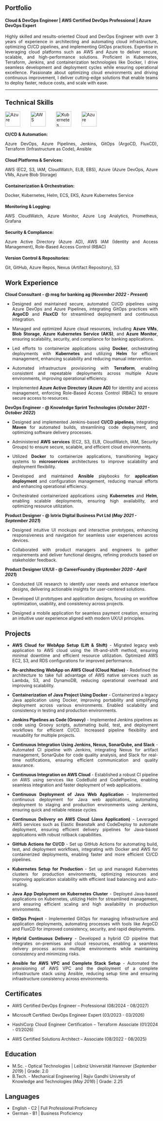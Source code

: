 ## Portfolio

#### Cloud & DevOps Engineer | AWS Certified DevOps Professional | Azure DevOps Expert

<p align='justify'>Highly skilled and results-oriented Cloud and DevOps Engineer with over 3 years of experience in architecting and automating cloud infrastructure, optimizing CI/CD pipelines, and implementing GitOps practices. Expertise in leveraging cloud platforms such as AWS and Azure to deliver secure, scalable, and high-performance solutions. Proficient in Kubernetes, Terraform, Jenkins, and containerization technologies like Docker, I drive seamless development and deployment cycles while ensuring operational excellence. Passionate about optimizing cloud environments and driving continuous improvement, I deliver cutting-edge solutions that enable teams to deploy faster, reduce costs, and scale with ease.</p>

---

## Technical Skills
<p align='justify'>
  <img src="https://upload.wikimedia.org/wikipedia/commons/a/a8/Microsoft_Azure_Logo.svg" alt="Azure" width="auto" height="50" style="margin-right: 30px;"/>
  <img src="https://upload.wikimedia.org/wikipedia/commons/9/93/Amazon_Web_Services_Logo.svg" alt="AWS" width="auto" height="50" style="margin-right: 30px;"/>
  <img src="https://upload.wikimedia.org/wikipedia/commons/3/39/Kubernetes_logo_without_workmark.svg" alt="Kubernetes" width="auto" height="50" style="margin-right: 30px;"/>
  <img src="https://upload.wikimedia.org/wikipedia/commons/0/04/Terraform_Logo.svg" alt="Azure" width="auto" height="50" style="margin-right: 30px;"/>
  
</p>


<div style="margin-bottom: 20px;">
    <strong>CI/CD & Automation:</strong>
    <p align="justify">Azure DevOps, Azure Pipelines, Jenkins, GitOps (ArgoCD, FluxCD), Terraform (Infrastructure as Code), Ansible</p>
</div>

<div style="margin-bottom: 20px;">
    <strong>Cloud Platforms & Services:</strong>
    <p align="justify">AWS (EC2, S3, IAM, CloudWatch, ELB, EBS), Azure (Azure DevOps, Azure VMs, Azure Blob Storage)</p>
</div>

<div style="margin-bottom: 20px;">
    <strong>Containerization & Orchestration:</strong>
    <p align="justify">Docker, Kubernetes, Helm, ECS, EKS, Azure Kubernetes Service</p>
</div>

<div style="margin-bottom: 20px;">
    <strong>Monitoring & Logging:</strong>
    <p align="justify">AWS CloudWatch, Azure Monitor, Azure Log Analytics, Prometheus, Grafana</p>
</div>

<div style="margin-bottom: 20px;">
    <strong>Security & Compliance:</strong>
    <p align="justify">Azure Active Directory (Azure AD), AWS IAM (Identity and Access Management), Role-Based Access Control (RBAC)</p>
</div>

<div style="margin-bottom: 20px;">
    <strong>Version Control & Repositories:</strong>
    <p align="justify">Git, GitHub, Azure Repos, Nexus (Artifact Repository), S3</p>
</div>


## Work Experience
**Cloud Consultant -  @ msg for banking ag (_November 2022 - Present_)**
<ul>
  <li><p align='justify'> Designed and maintained secure, automated CI/CD pipelines using Azure DevOps and Azure Pipelines, integrating GitOps practices with <strong>ArgoCD</strong> and <strong>FluxCD</strong> for streamlined deployment and continuous integration. </p></li>
  <li><p align='justify'> Managed and optimized Azure cloud resources, including <strong>Azure VMs</strong>, <strong>Blob Storage</strong>, <strong>Azure Kubernetes Service (AKS)</strong>, and <strong>Azure Monitor</strong>, ensuring scalability, security, and compliance for banking applications. </p></li>
  <li><p align='justify'> Led efforts to containerize applications using <strong>Docker</strong>, orchestrating deployments with <strong>Kubernetes</strong> and utilizing <strong>Helm</strong> for efficient management, enhancing scalability and reducing manual intervention. </p></li>
  <li><p align='justify'> Automated infrastructure provisioning with <strong>Terraform</strong>, enabling consistent and repeatable deployments across multiple Azure environments, improving operational efficiency. </p></li>
  <li><p align='justify'> Implemented <strong>Azure Active Directory (Azure AD)</strong> for identity and access management, enforcing Role-Based Access Control (RBAC) to ensure secure access to resources. </p></li>
</ul>


**DevOps Engineer -  @ Knowledge Sprint Technologies (_October 2021 - October 2022_)**
<ul>
  <li><p align='justify'> Designed and implemented Jenkins-based <strong>CI/CD pipelines</strong>, integrating <strong>Maven</strong> for automated builds, streamlining code deployment, and optimizing software delivery processes. </p></li>
  <li><p align='justify'> Administered <strong>AWS services</strong> (EC2, S3, ELB, CloudWatch, IAM, Security Groups) to ensure secure, scalable, and efficient cloud environments. </p></li>
  <li><p align='justify'> Utilized <strong>Docker</strong> to containerize applications, transitioning legacy systems to <strong>microservices</strong> architectures to improve scalability and deployment flexibility. </p></li>
  <li><p align='justify'> Developed and maintained <strong>Ansible</strong> playbooks for <strong>application deployment</strong> and configuration management, reducing manual efforts and enhancing operational efficiency. </p></li>
  <li><p align='justify'> Orchestrated containerized applications using <strong>Kubernetes</strong> and <strong>Helm</strong>, enabling scalable deployments, ensuring high availability, and optimizing resource utilization. </p></li>
</ul>


**Product Designer - @ Iotrix Digital Business Pvt Ltd (_May 2021 - September 2021_)**
<ul>
  <li><p align='justify'> Designed intuitive UI mockups and interactive prototypes, enhancing responsiveness and navigation for seamless user experiences across devices. </p></li>
  <li><p align='justify'> Collaborated with product managers and engineers to gather requirements and deliver functional designs, refining products based on stakeholder feedback. </p></li>
</ul>

**Product Designer UX/UI - @ CareerFoundry (_September 2020 - April 2021_)**
<ul>
  <li><p align='justify'> Conducted UX research to identify user needs and enhance interface designs, delivering actionable insights for user-centered solutions. </p></li>
  <li><p align='justify'> Developed UI prototypes and application designs, focusing on workflow optimization, usability, and consistency across projects. </p></li>
  <li><p align='justify'> Designed a mobile application for seamless payment creation, ensuring an intuitive user experience aligned with modern UX/UI principles. </p></li>
</ul>

## Projects

<ul>
  <li><p align='justify'><strong>AWS Cloud for WebApp Setup (Lift & Shift)</strong> - Migrated legacy web application to AWS cloud using the lift-and-shift method, ensuring minimal downtime and efficient resource utilization. Optimized AWS EC2, S3, and RDS configurations for improved performance.</p></li>
  
  <li><p align='justify'><strong>Re-architecting WebApp on AWS Cloud (Cloud Native)</strong> - Redefined the architecture to take full advantage of AWS native services such as Lambda, S3, and DynamoDB, reducing operational overhead and improving scalability.</p></li>
  
  <li><p align='justify'><strong>Containerization of Java Project Using Docker</strong> - Containerized a legacy Java application using Docker, improving portability and simplifying deployment across various environments. Enabled scalability and consistency in testing and production environments.</p></li>
  
  <li><p align='justify'><strong>Jenkins Pipelines as Code (Groovy)</strong> - Implemented Jenkins pipelines as code using Groovy scripts, automating build, test, and deployment workflows for efficient CI/CD. Increased pipeline flexibility and reusability for multiple projects.</p></li>
  
  <li><p align='justify'><strong>Continuous Integration Using Jenkins, Nexus, SonarQube, and Slack</strong> - Automated CI pipeline with Jenkins, integrating Nexus for artifact management, SonarQube for code quality analysis, and Slack for real-time notifications, ensuring efficient communication and quality assurance.</p></li>
  
  <li><p align='justify'><strong>Continuous Integration on AWS Cloud</strong> - Established a robust CI pipeline on AWS using services like CodeBuild and CodePipeline, enabling seamless integration and faster deployment of web applications.</p></li>
  
  <li><p align='justify'><strong>Continuous Deployment of Java Web Application</strong> - Implemented continuous deployment for Java web applications, automating deployment to staging and production environments using Jenkins, ensuring quick and reliable release cycles.</p></li>
  
  <li><p align='justify'><strong>Continuous Delivery on AWS Cloud (Java Application)</strong> - Leveraged AWS services such as Elastic Beanstalk and CodeDeploy to automate deployment, ensuring efficient delivery pipelines for Java-based applications with robust rollback capabilities.</p></li>
  
  <li><p align='justify'><strong>GitHub Actions for CI/CD</strong> - Set up GitHub Actions for automating build, test, and deployment workflows, integrating with Docker and AWS for containerized deployments, enabling faster and more efficient CI/CD pipelines.</p></li>
  
  <li><p align='justify'><strong>Kubernetes Setup for Production</strong> - Set up and managed Kubernetes clusters for production environments, optimizing resources and improving application scalability with efficient load balancing and auto-scaling.</p></li>
  
  <li><p align='justify'><strong>Java App Deployment on Kubernetes Cluster</strong> - Deployed Java-based applications on Kubernetes, utilizing Helm for streamlined management, and ensuring efficient scaling and high availability in production environments.</p></li>
  
  <li><p align='justify'><strong>GitOps Project</strong> - Implemented GitOps for managing infrastructure and application deployments, automating processes with tools like ArgoCD and FluxCD for improved consistency, security, and rapid deployments.</p></li>
  
  <li><p align='justify'><strong>Hybrid Continuous Delivery</strong> - Developed a hybrid CD pipeline that integrates on-premises and cloud resources, enabling a seamless delivery process across multiple environments while maintaining consistency and minimizing risks.</p></li>
  
  <li><p align='justify'><strong>Ansible for AWS VPC and Complete Stack Setup</strong> - Automated the provisioning of AWS VPC and the deployment of a complete infrastructure stack using Ansible, reducing setup time and ensuring infrastructure consistency across environments.</p></li>
</ul>


## Certificates
<ul>
  <li><p align='justify'> AWS Certified DevOps Engineer – Professional (08/2024 - 08/2027) </p></li>
  <li><p align='justify'> Microsoft Certified: DevOps Engineer Expert (03/2023 - 03/2026) </p></li>
  <li><p align='justify'> HashiCorp Cloud Engineer Certification – Terraform Associate (01/2024 - 01/2026) </p></li>
  <li><p align='justify'> AWS Certified Solutions Architect – Associate (08/2022 - 08/2025) </p></li>
</ul>

## Education
- M.Sc. - Optical Technologies | Leibniz Universität Hannover (_September 2019_)  |  Grade: 2.0					       		
- B.Tech. - Mechanical Engineering | Rajiv Gandhi University of Knowledge and Technologies (_May 2016_)  |  Grade: 2.25


## Languages
- English - C2 | Full Professional Proficiency
- German - B1 | Business Proficiency
